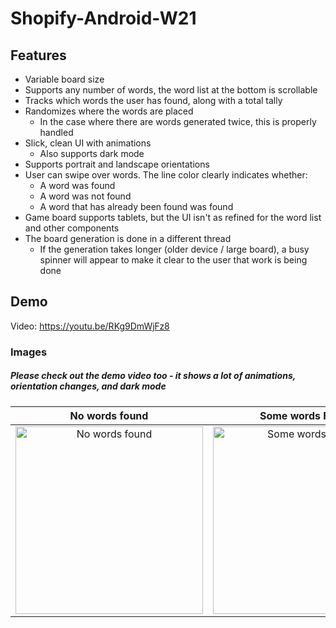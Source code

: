 # Shopify-Android-W21


## Features
* Variable board size
* Supports any number of words, the word list at the bottom is scrollable
* Tracks which words the user has found, along with a total tally
* Randomizes where the words are placed
  * In the case where there are words generated twice, this is properly handled
* Slick, clean UI with animations
  * Also supports dark mode
* Supports portrait and landscape orientations
* User can swipe over words. The line color clearly indicates whether:
  * A word was found
  * A word was not found
  * A word that has already been found was found
* Game board supports tablets, but the UI isn't as refined for the word list and other components
* The board generation is done in a different thread
  * If the generation takes longer (older device / large board), a busy spinner will appear to make it clear to the user that work is being done

## Demo
Video: https://youtu.be/RKg9DmWjFz8
### Images
##### Please check out the demo video too - it shows a lot of animations, orientation changes, and dark mode
No words found             |  Some words Found         |  Game over
:-------------------------:|:-------------------------:|:-------------------------:|
<img src="https://imgur.com/vCl5kgA.jpg" alt="No words found" width="300px">  |  <img src="https://imgur.com/fqfH16H.jpg" alt="Some words found" width="300px">   |  <img src="https://imgur.com/teIUHFc.jpg" alt="Game over" width="300px">
